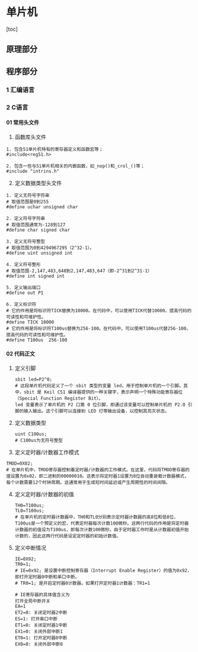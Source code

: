 # 单片机

[toc]
## 原理部分



## 程序部分

### 1 汇编语言

### 2 C语言

#### 01 常用头文件

1. 函数库头文件

```
1. 包含51单片机特有的寄存器定义和函数宏等；
#include<reg51.h>

2. 包含一些与51单片机相关的内嵌函数，如_nop()和_crol_()等；
#include "intrins.h"

```

2. 定义数据类型头文件

```
1. 定义无符号字符串
# 取值范围是0到255
#define uchar unsigned char

2. 定义符号字符串
# 取值范围通常为-128到127
#define char signed char

3. 定义无符号整型
# 取值范围为0到4294967295（2^32-1）。
#define uint unsigned int

4. 定义符号整形
# 取值范围-2,147,483,648到2,147,483,647（即-2^31到2^31-1）
#define int signed int

5. 定义输出端口
#define out P1 

6. 定义标识符
# 它的作用是将标识符TICK替换为10000。在代码中，可以使用TICK代替10000，提高代码的可读性和可维护性。
#define TICK 10000
# 它的作用是将标识符T100us替换为256-100。在代码中，可以使用T100us代替256-100，提高代码的可读性和可维护性。
#define T100us	256-100
```

#### 02 代码正文

1. 定义引脚

   ```
   sbit led=P2^0;
   # 这段单片机代码定义了一个 sbit 类型的变量 led，用于控制单片机的一个引脚。其中，sbit 是 Keil C51 编译器提供的一种关键字，表示声明一个特殊功能寄存器位（Special Function Register Bit）。
   led 变量表示了单片机的 P2 口第 0 位引脚，即通过该变量可以控制单片机的 P2.0 引脚的输入输出。这个引脚可以连接到 LED 灯等输出设备，以控制其亮灭状态。
   ```

2. 定义数据类型

   ```
   uint C100us;
   # C100us为无符号整型
   ```

3. 定义定时器/计数器工作模式

```
TMOD=0X02;
# 在单片机中，TMOD寄存器控制着定时器/计数器的工作模式。在这里，代码将TMOD寄存器的值设置为0x02，即二进制的00000010。这表示将定时器1设置为8位自动重装载计数器模式，每个计数需要12个时钟周期。这通常用于生成短时间延迟或产生周期性的时间间隔。
```

4. 定义定时器/计数器的初值

   ```
   TH0=T100us;
   TL0=T100us;
   # 在单片机的定时器计数器中，TH0和TL0分别表示定时器计数器的高8位和低8位，T100us是一个预定义的宏，代表定时器每次计数100微秒。这两行代码的作用是将定时器计数器的初值设为T100us，即每次计数100微秒。由于定时器工作时是从计数器初值开始计数的，因此这两行代码是设定定时器的初始计数值。
   ```

5. 定义中断情况

   ```
   IE=0X92;
   TR0=1;
   # IE=0x92; 是设置中断控制寄存器（Interrupt Enable Register）的值为0x92，即打开定时器0中断和串口中断。
   # TR0=1; 是开启定时器0计数器。如果打开定时器1计数器：TR1=1
   
   # IE寄存器的具体值含义为
   打开全局中断开关
   EA=1
   ET2=0: 关闭定时器2中断
   ES=1: 打开串口中断
   ET1=0: 关闭定时器1中断
   EX1=0: 关闭外部中断1
   ET0=1: 打开定时器0中断
   EX0=0: 关闭外部中断0
   ```

   

